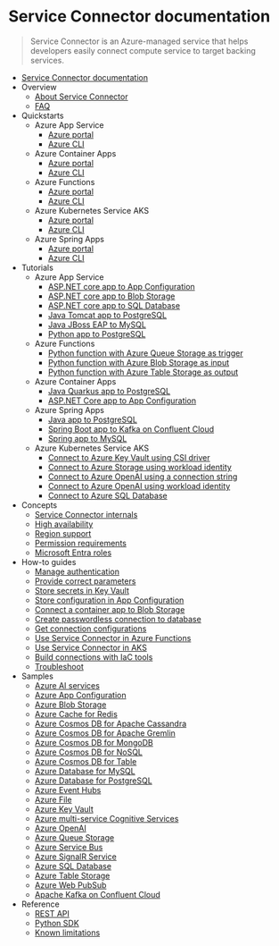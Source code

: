 # Service Connector documentation
> Service Connector is an Azure-managed service that helps developers easily connect compute service to target backing services.
  - [Service Connector documentation](https://learn.microsoft.com/en-us/azure/service-connector/)
  - Overview
    - [About Service Connector](https://learn.microsoft.com/en-us/azure/service-connector/overview)
    - [FAQ](https://learn.microsoft.com/en-us/azure/service-connector/faq.yml)
  - Quickstarts
    - Azure App Service
      - [Azure portal](https://learn.microsoft.com/en-us/azure/service-connector/quickstart-portal-app-service-connection)
      - [Azure CLI](https://learn.microsoft.com/en-us/azure/service-connector/quickstart-cli-app-service-connection)
    - Azure Container Apps
      - [Azure portal](https://learn.microsoft.com/en-us/azure/service-connector/quickstart-portal-container-apps)
      - [Azure CLI](https://learn.microsoft.com/en-us/azure/service-connector/quickstart-cli-container-apps)
    - Azure Functions
      - [Azure portal](https://learn.microsoft.com/en-us/azure/service-connector/quickstart-portal-functions-connection)
      - [Azure CLI](https://learn.microsoft.com/en-us/azure/service-connector/quickstart-cli-functions-connection)
    - Azure Kubernetes Service AKS
      - [Azure portal](https://learn.microsoft.com/en-us/azure/service-connector/quickstart-portal-aks-connection)
      - [Azure CLI](https://learn.microsoft.com/en-us/azure/service-connector/quickstart-cli-aks-connection)
    - Azure Spring Apps
      - [Azure portal](https://learn.microsoft.com/en-us/azure/service-connector/quickstart-portal-spring-cloud-connection)
      - [Azure CLI](https://learn.microsoft.com/en-us/azure/service-connector/quickstart-cli-spring-cloud-connection)
  - Tutorials
    - Azure App Service
      - [ASP.NET core app to App Configuration](https://learn.microsoft.com/en-us/azure/service-connector/tutorial-connect-web-app-app-configuration)
      - [ASP.NET core app to Blob Storage](https://learn.microsoft.com/en-us/azure/service-connector/tutorial-csharp-webapp-storage-cli)
      - [ASP.NET core app to SQL Database](https://learn.microsoft.com/en-us/azure/app-service/tutorial-dotnetcore-sqldb-app?bc=%2fazure%2fservice-connector%2fbreadcrumb%2ftoc.json&toc=%2fazure%2fservice-connector%2fTOC.json)
      - [Java Tomcat app to PostgreSQL](https://learn.microsoft.com/en-us/azure/app-service/tutorial-java-tomcat-connect-managed-identity-postgresql-database?bc=%2fazure%2fservice-connector%2fbreadcrumb%2ftoc.json&toc=%2fazure%2fservice-connector%2fTOC.json)
      - [Java JBoss EAP to MySQL](https://learn.microsoft.com/en-us/azure/service-connector/tutorial-java-jboss-connect-managed-identity-mysql-database)
      - [Python app to PostgreSQL](https://learn.microsoft.com/en-us/azure/service-connector/tutorial-django-webapp-postgres-cli)
    - Azure Functions
      - [Python function with Azure Queue Storage as trigger](https://learn.microsoft.com/en-us/azure/service-connector/tutorial-python-functions-storage-queue-as-trigger)
      - [Python function with Azure Blob Storage as input](https://learn.microsoft.com/en-us/azure/service-connector/tutorial-python-functions-storage-blob-as-input)
      - [Python function with Azure Table Storage as output](https://learn.microsoft.com/en-us/azure/service-connector/tutorial-python-functions-storage-table-as-output)
    - Azure Container Apps
      - [Java Quarkus app to PostgreSQL](https://learn.microsoft.com/en-us/azure/container-apps/tutorial-java-quarkus-connect-managed-identity-postgresql-database?bc=%2fazure%2fservice-connector%2fbreadcrumb%2ftoc.json&toc=%2fazure%2fservice-connector%2fTOC.json)
      - [ASP.NET Core app to App Configuration](https://learn.microsoft.com/en-us/azure/azure-app-configuration/quickstart-container-apps?bc=%2fazure%2fservice-connector%2fbreadcrumb%2ftoc.json&toc=%2fazure%2fservice-connector%2fTOC.json)
    - Azure Spring Apps
      - [Java app to PostgreSQL](https://learn.microsoft.com/en-us/azure/spring-apps/basic-standard/how-to-bind-postgres?bc=%2fazure%2fservice-connector%2fbreadcrumb%2ftoc.json&tabs=Passwordlessflex&toc=%2fazure%2fservice-connector%2fTOC.json)
      - [Spring Boot app to Kafka on Confluent Cloud](https://learn.microsoft.com/en-us/azure/service-connector/tutorial-java-spring-confluent-kafka)
      - [Spring app to MySQL](https://learn.microsoft.com/en-us/azure/service-connector/tutorial-java-spring-mysql)
    - Azure Kubernetes Service AKS
      - [Connect to Azure Key Vault using CSI driver](https://learn.microsoft.com/en-us/azure/service-connector/tutorial-python-aks-keyvault-csi-driver)
      - [Connect to Azure Storage using workload identity](https://learn.microsoft.com/en-us/azure/service-connector/tutorial-python-aks-storage-workload-identity)
      - [Connect to Azure OpenAI using a connection string](https://learn.microsoft.com/en-us/azure/service-connector/tutorial-python-aks-openai-connection-string)
      - [Connect to Azure OpenAI using workload identity](https://learn.microsoft.com/en-us/azure/service-connector/tutorial-python-aks-openai-workload-identity)
      - [Connect to Azure SQL Database](https://learn.microsoft.com/en-us/azure/service-connector/tutorial-python-aks-sql-database-connection-string)
  - Concepts
    - [Service Connector internals](https://learn.microsoft.com/en-us/azure/service-connector/concept-service-connector-internals)
    - [High availability](https://learn.microsoft.com/en-us/azure/service-connector/concept-availability)
    - [Region support](https://learn.microsoft.com/en-us/azure/service-connector/concept-region-support)
    - [Permission requirements](https://learn.microsoft.com/en-us/azure/service-connector/concept-permission)
    - [Microsoft Entra roles](https://learn.microsoft.com/en-us/azure/service-connector/concept-microsoft-entra-roles)
  - How-to guides
    - [Manage authentication](https://learn.microsoft.com/en-us/azure/service-connector/how-to-manage-authentication)
    - [Provide correct parameters](https://learn.microsoft.com/en-us/azure/service-connector/how-to-provide-correct-parameters)
    - [Store secrets in Key Vault](https://learn.microsoft.com/en-us/azure/service-connector/tutorial-portal-key-vault)
    - [Store configuration in App Configuration](https://learn.microsoft.com/en-us/azure/service-connector/tutorial-portal-app-configuration-store)
    - [Connect a container app to Blob Storage](https://learn.microsoft.com/en-us/azure/container-apps/service-connector?bc=%2fazure%2fservice-connector%2fbreadcrumb%2ftoc.json&toc=%2fazure%2fservice-connector%2fTOC.json)
    - [Create passwordless connection to database](https://learn.microsoft.com/en-us/azure/service-connector/tutorial-passwordless)
    - [Get connection configurations](https://learn.microsoft.com/en-us/azure/service-connector/how-to-get-configurations)
    - [Use Service Connector in Azure Functions](https://learn.microsoft.com/en-us/azure/service-connector/how-to-use-service-connector-in-function)
    - [Use Service Connector in AKS](https://learn.microsoft.com/en-us/azure/service-connector/how-to-use-service-connector-in-aks)
    - [Build connections with IaC tools](https://learn.microsoft.com/en-us/azure/service-connector/how-to-build-connections-with-iac-tools)
    - [Troubleshoot](https://learn.microsoft.com/en-us/azure/service-connector/how-to-troubleshoot-front-end-error)
  - Samples
    - [Azure AI services](https://learn.microsoft.com/en-us/azure/service-connector/how-to-integrate-ai-services)
    - [Azure App Configuration](https://learn.microsoft.com/en-us/azure/service-connector/how-to-integrate-app-configuration)
    - [Azure Blob Storage](https://learn.microsoft.com/en-us/azure/service-connector/how-to-integrate-storage-blob)
    - [Azure Cache for Redis](https://learn.microsoft.com/en-us/azure/service-connector/how-to-integrate-redis-cache)
    - [Azure Cosmos DB for Apache Cassandra](https://learn.microsoft.com/en-us/azure/service-connector/how-to-integrate-cosmos-cassandra)
    - [Azure Cosmos DB for Apache Gremlin](https://learn.microsoft.com/en-us/azure/service-connector/how-to-integrate-cosmos-gremlin)
    - [Azure Cosmos DB for MongoDB](https://learn.microsoft.com/en-us/azure/service-connector/how-to-integrate-cosmos-db)
    - [Azure Cosmos DB for NoSQL](https://learn.microsoft.com/en-us/azure/service-connector/how-to-integrate-cosmos-sql)
    - [Azure Cosmos DB for Table](https://learn.microsoft.com/en-us/azure/service-connector/how-to-integrate-cosmos-table)
    - [Azure Database for MySQL](https://learn.microsoft.com/en-us/azure/service-connector/how-to-integrate-mysql)
    - [Azure Database for PostgreSQL](https://learn.microsoft.com/en-us/azure/service-connector/how-to-integrate-postgres)
    - [Azure Event Hubs](https://learn.microsoft.com/en-us/azure/service-connector/how-to-integrate-event-hubs)
    - [Azure File](https://learn.microsoft.com/en-us/azure/service-connector/how-to-integrate-storage-file)
    - [Azure Key Vault](https://learn.microsoft.com/en-us/azure/service-connector/how-to-integrate-key-vault)
    - [Azure multi-service Cognitive Services](https://learn.microsoft.com/en-us/azure/service-connector/how-to-integrate-cognitive-services)
    - [Azure OpenAI](https://learn.microsoft.com/en-us/azure/service-connector/how-to-integrate-openai)
    - [Azure Queue Storage](https://learn.microsoft.com/en-us/azure/service-connector/how-to-integrate-storage-queue)
    - [Azure Service Bus](https://learn.microsoft.com/en-us/azure/service-connector/how-to-integrate-service-bus)
    - [Azure SignalR Service](https://learn.microsoft.com/en-us/azure/service-connector/how-to-integrate-signalr)
    - [Azure SQL Database](https://learn.microsoft.com/en-us/azure/service-connector/how-to-integrate-sql-database)
    - [Azure Table Storage](https://learn.microsoft.com/en-us/azure/service-connector/how-to-integrate-storage-table)
    - [Azure Web PubSub](https://learn.microsoft.com/en-us/azure/service-connector/how-to-integrate-web-pubsub)
    - [Apache Kafka on Confluent Cloud](https://learn.microsoft.com/en-us/azure/service-connector/how-to-integrate-confluent-kafka)
  - Reference
    - [REST API](https://learn.microsoft.com/rest/api/serviceconnector?toc=/azure/service-connector/TOC.json&bc=/azure/service-connector/breadcrumb/toc.json)
    - [Python SDK](https://learn.microsoft.com/python/api/azure-mgmt-servicelinker?toc=/azure/service-connector/TOC.json&bc=/azure/service-connector/breadcrumb/toc.json)
    - [Known limitations](https://learn.microsoft.com/en-us/azure/service-connector/known-limitations)
